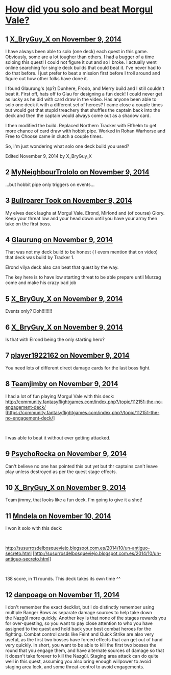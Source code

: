# [How did you solo and beat Morgul Vale?](https://community.fantasyflightgames.com/topic/126718-how-did-you-solo-and-beat-morgul-vale/)

## 1 [X_BryGuy_X on November 9, 2014](https://community.fantasyflightgames.com/topic/126718-how-did-you-solo-and-beat-morgul-vale/?do=findComment&comment=1328013)

I have always been able to solo (one deck) each quest in this game. Obviously, some are a lot tougher than others. I had a bugger of a time soloing this quest! I could not figure it out and so I broke. I actually went online searching for single deck builds that could beat it. I've never had to do that before. I just prefer to beat a mission first before I troll around and figure out how other folks have done it.

I found Glaurung's (sp?) Dunhere, Frodo, and Merry build and I still couldn't beat it. First off, hats off to Glau for designing a fun deck! I could never get as lucky as he did with card draw in the video. Has anyone been able to solo one deck it with a different set of heroes? I came close a couple times but would get that stupid treachery that shuffles the captain back into the deck and then the captain would always come out as a shadow card.

I then modified the build. Replaced Northern Tracker with Elfhelm to get more chance of card draw with hobbit pipe. Worked in Rohan Warhorse and Free to Choose came in clutch a couple times.

So, I'm just wondering what solo one deck build you used?

Edited November 9, 2014 by X_BryGuy_X

## 2 [MyNeighbourTrololo on November 9, 2014](https://community.fantasyflightgames.com/topic/126718-how-did-you-solo-and-beat-morgul-vale/?do=findComment&comment=1328023)

...but hobbit pipe only triggers on events...

## 3 [Bullroarer Took on November 9, 2014](https://community.fantasyflightgames.com/topic/126718-how-did-you-solo-and-beat-morgul-vale/?do=findComment&comment=1328029)

My elves deck laughs at Morgul Vale. Elrond, Mirlond and (of course) Glory. Keep your threat low and your head down until you have your army then take on the first boss.

## 4 [Glaurung on November 9, 2014](https://community.fantasyflightgames.com/topic/126718-how-did-you-solo-and-beat-morgul-vale/?do=findComment&comment=1328085)

That was not my deck build to be honest ( I evem mention that on video) that deck was build by Tracker 1.

Elrond vilya deck also can beat that quest by the way.

The key here is to have low starting threat to be able prepare until Murzag come and make his crazy bad job

## 5 [X_BryGuy_X on November 9, 2014](https://community.fantasyflightgames.com/topic/126718-how-did-you-solo-and-beat-morgul-vale/?do=findComment&comment=1328098)

Events only? Doh!!!!!!!!

## 6 [X_BryGuy_X on November 9, 2014](https://community.fantasyflightgames.com/topic/126718-how-did-you-solo-and-beat-morgul-vale/?do=findComment&comment=1328105)

Is that with Elrond being the only starting hero?

## 7 [player1922162 on November 9, 2014](https://community.fantasyflightgames.com/topic/126718-how-did-you-solo-and-beat-morgul-vale/?do=findComment&comment=1328116)

You need lots of different direct damage cards for the last boss fight.

## 8 [Teamjimby on November 9, 2014](https://community.fantasyflightgames.com/topic/126718-how-did-you-solo-and-beat-morgul-vale/?do=findComment&comment=1328190)

I had a lot of fun playing Morgul Vale with this deck: http://community.fantasyflightgames.com/index.php?/topic/112151-the-no-engagement-deck/ [https://community.fantasyflightgames.com/index.php?/topic/112151-the-no-engagement-deck/]

 

I was able to beat it without ever getting attacked.

## 9 [PsychoRocka on November 9, 2014](https://community.fantasyflightgames.com/topic/126718-how-did-you-solo-and-beat-morgul-vale/?do=findComment&comment=1328202)

Can't believe no one has pointed this out yet but thr captains can't leave play unless destroyed as per the quest stage effects.

## 10 [X_BryGuy_X on November 9, 2014](https://community.fantasyflightgames.com/topic/126718-how-did-you-solo-and-beat-morgul-vale/?do=findComment&comment=1328294)

Team jimmy, that looks like a fun deck. I'm going to give it a shot!

## 11 [Mndela on November 10, 2014](https://community.fantasyflightgames.com/topic/126718-how-did-you-solo-and-beat-morgul-vale/?do=findComment&comment=1329124)

I won it solo with this deck:

 

http://susurrosdelbosqueviejo.blogspot.com.es/2014/10/un-antiguo-secreto.html [http://susurrosdelbosqueviejo.blogspot.com.es/2014/10/un-antiguo-secreto.html]

 

138 score, in 11 rounds. This deck takes its own time ^^

## 12 [danpoage on November 11, 2014](https://community.fantasyflightgames.com/topic/126718-how-did-you-solo-and-beat-morgul-vale/?do=findComment&comment=1329877)

I don't remember the exact decklist, but I do distinctly remember using multiple Ranger Bows as separate damage sources to help take down the Nazgûl more quickly. Another key is that none of the stages rewards you for over-questing, so you want to pay close attention to who you have assigned to the quest and hold back your best combat heroes for the fighting. Combat control cards like Feint and Quick Strike are also very useful, as the first two bosses have forced effects that can get out of hand very quickly. In short, you want to be able to kill the first two bosses the round that you engage them, and have alternate sources of damage so that it doesn't take forever to kill the Nazgûl. Staging area attack can do quite well in this quest, assuming you also bring enough willpower to avoid staging area lock, and some threat-control to avoid engagements.


